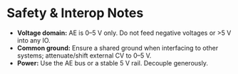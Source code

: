 # Safety & Interop Notes

- **Voltage domain:** AE is 0–5 V only. Do not feed negative voltages or >5 V into any IO.
- **Common ground:** Ensure a shared ground when interfacing to other systems; attenuate/shift external CV to 0–5 V.
- **Power:** Use the AE bus or a stable 5 V rail. Decouple generously.
